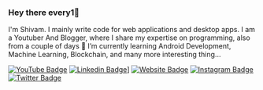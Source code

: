 ### Hey there every1👋


 I'm Shivam. I mainly write code for web applications and desktop apps. I am a Youtuber And Blogger, where I share my expertise on programming, also from a couple of days 🌱 I’m currently learning Android Development, Machine Learning, Blockchain, and many more interesting thing...


[![YouTube Badge](https://image.flaticon.com/icons/svg/145/145807.svg)](https://www.youtube.com/channel/UC0VEXsNow5cAJp9H2owWc-w)
[![Linkedin Badge](https://image.flaticon.com/icons/svg/145/145807.svg)](https://www.linkedin.com/in/shivam-h-1856221a4/)]
[![Website Badge](https://image.flaticon.com/icons/svg/2920/2920100.svg)](https://shivamhande.cwipedia.in/)
[![Instagram Badge](https://image.flaticon.com/icons/svg/2111/2111463.svg)](https://www.instagram.com/shiv.am.h/)
[![Twitter Badge](https://image.flaticon.com/icons/svg/145/145812.svg)](https://twitter.com/ShivamHande/)

<!--
**ShivamHande/ShivamHande** is a ✨ _special_ ✨ repository because its `README.md` (this file) appears on your GitHub profile.

Here are some ideas to get you started:

- 🔭 I’m currently working on ...
- 🌱 I’m currently learning ...
- 👯 I’m looking to collaborate on ...
- 🤔 I’m looking for help with ...
- 💬 Ask me about ...
- 📫 How to reach me: ...
- 😄 Pronouns: ...
- ⚡ Fun fact: ...
-->
